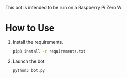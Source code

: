 This bot is intended to be run on a Raspberry Pi Zero W

# How to Use
1. Install the requirements.
    ```bash
    pip3 install -r requirements.txt
    ```
1. Launch the bot
    ```bash
    python3 bot.py
    ```
